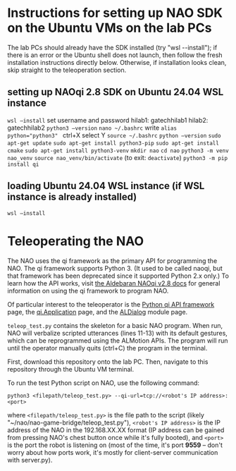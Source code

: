 # Instructions for setting up NAO SDK on the Ubuntu VMs on the lab PCs
The lab PCs should already have the SDK installed (try "wsl --install"); if there is an error or the Ubuntu shell does not launch, then follow the fresh installation instructions directly below. Otherwise, if installation looks clean, skip straight to the teleoperation section.

## setting up NAOqi 2.8 SDK on Ubuntu 24.04 WSL instance
```wsl —install```
	set username and password
	hilab1: gatechhilab1
	hilab2: gatechhilab2
```python3 —version```
```nano ~/.bashrc```
write ```alias python="python3" ```
	ctrl+X
	select Y
```source ~/.bashrc```
```python —version```
```sudo apt-get update```
```sudo apt-get install python3-pip```
```sudo apt-get install cmake```
```sudo apt-get install python3-venv```
```mkdir nao```
```cd nao```
```python3 -m venv nao_venv```
```source nao_venv/bin/activate``` (to exit: ```deactivate```)
```python3 -m pip install qi```

## loading Ubuntu 24.04 WSL instance (if WSL instance is already installed)
```wsl —install```

# Teleoperating the NAO
The NAO uses the qi framework as the primary API for programming the NAO. The qi framework supports Python 3. (It used to be called naoqi, but that framework has been deprecated since it supported Python 2.x only.) To learn how the API works, visit [the Aldebaran NAOqi v2.8 docs](http://doc.aldebaran.com/2-8/dev/libqi/api/python/index.html#py-api-index) for general information on using the qi framework to program NAO. 

Of particular interest to the teleoperator is the [Python qi API framework](http://doc.aldebaran.com/2-8/dev/libqi/api/python/index.html#py-api-index) page, the [qi.Application](http://doc.aldebaran.com/2-8/dev/libqi/api/python/application.html) page, and the [ALDialog](http://doc.aldebaran.com/2-8/naoqi/interaction/dialog/aldialog-api.html#aldialog-api) module page.

```teleop_test.py``` contains the skeleton for a basic NAO program. When run, NAO will verbalize scripted utterances (lines 11-13) with its default gestures, which can be reprogrammed using the ALMotion APIs. The program will run until the operator manually quits (ctrl+C) the program in the terminal.

First, download this repository onto the lab PC. Then, navigate to this repository through the Ubuntu VM terminal. 

To run the test Python script on NAO, use the following command:

```python3 <filepath/teleop_test.py> --qi-url=tcp://<robot's IP address>:<port>```

where ```<filepath/teleop_test.py>``` is the file path to the script (likely "~/nao/nao-game-bridge/teleop_test.py"), ```<robot's IP address>``` is the IP address of the NAO in the 192.168.XX.XX format (IP address can be gained from pressing NAO's chest button once while it's fully booted), and ```<port>``` is the port the robot is listening on (most of the time, it's port **9559** – don't worry about how ports work, it's mostly for client-server communication with server.py).



